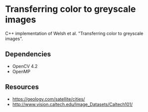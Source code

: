 # Transferring color to greyscale images
C++ implementation of Welsh et al. "Transferring color to greyscale images".

## Dependencies
* OpenCV 4.2
* OpenMP

## Resources
* https://geology.com/satellite/cities/ 
* http://www.vision.caltech.edu/Image_Datasets/Caltech101/
